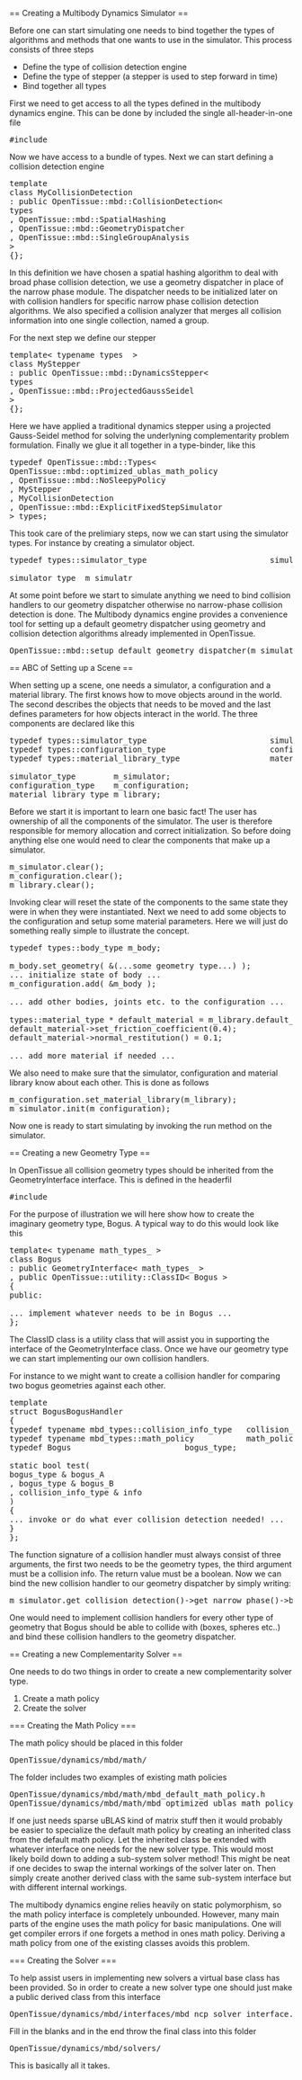 == Creating a Multibody Dynamics Simulator ==

Before one can start simulating one needs to bind together the types of
algorithms and methods that one wants to use in the simulator.
This process consists of three steps

<ul>
<li>Define the type of collision detection engine
<li>Define the type of stepper (a stepper is used to step forward in time)
<li>Bind together all types
</ul>

First we need to get access to all the types defined in the multibody dynamics engine. This can be done by included the single all-header-in-one file
<pre>
#include <OpenTissue/dynamics/mbd/mbd.h>
</pre>
Now we have access to a bundle of types. Next we can start defining a collision detection engine
<pre>
template<typename types>
class MyCollisionDetection
: public OpenTissue::mbd::CollisionDetection<
types
, OpenTissue::mbd::SpatialHashing
, OpenTissue::mbd::GeometryDispatcher
, OpenTissue::mbd::SingleGroupAnalysis
>
{};
</pre>
In this definition we have chosen a spatial hashing algorithm to deal with broad phase collision detection, we use a geometry dispatcher in place of the narrow phase module. The dispatcher needs to be initialized later on with collision handlers for specific narrow phase collision detection algorithms. We also specified a collision analyzer that merges all collision information into one single collection, named a group.

For the next step we define our stepper
<pre>
template< typename types  >
class MyStepper
: public OpenTissue::mbd::DynamicsStepper<
types
, OpenTissue::mbd::ProjectedGaussSeidel<typename types::math_policy >
>
{};
</pre>
Here we have applied a traditional dynamics stepper using a projected Gauss-Seidel method for solving the underlyning complementarity problem formulation. Finally we glue it all together in a type-binder, like this
<pre>
typedef OpenTissue::mbd::Types<
OpenTissue::mbd::optimized_ublas_math_policy<double>
, OpenTissue::mbd::NoSleepyPolicy
, MyStepper
, MyCollisionDetection
, OpenTissue::mbd::ExplicitFixedStepSimulator
> types;
</pre>
This took care of the prelimiary steps, now we can start using the simulator types. For instance by creating a simulator object.
<pre>
typedef types::simulator_type                          simulator_type;

simulator_type  m_simulatr
</pre>

At some point before we start to simulate anything we need to bind collision handlers to our geometry dispatcher otherwise no narrow-phase collision detection is done. The Multibody dynamics engine provides a convenience tool for setting up a default geometry dispatcher using geometry and collision detection algorithms already implemented in OpenTissue.

<pre>
OpenTissue::mbd::setup_default_geometry_dispatcher(m_simulator);
</pre>


== ABC of Setting up a Scene ==

When setting up a scene, one needs a simulator, a configuration and a material library. The first knows how to move objects around in the world. The second describes the objects that needs to be moved and the last defines parameters for how objects interact in the world. The three components are declared like this

<pre>
typedef types::simulator_type                          simulator_type;
typedef types::configuration_type                      configuration_type;
typedef types::material_library_type                   material_library_type;

simulator_type        m_simulator;
configuration_type    m_configuration;
material_library_type m_library;
</pre>


Before we start it is important to learn one basic fact! The user has ownership of all the components of the simulator. The user is therefore responsible for memory allocation and correct initialization. So before doing anything else one would need to clear the components that make up a simulator.

<pre>
m_simulator.clear();
m_configuration.clear();
m_library.clear();
</pre>

Invoking clear will reset the state of the components to the same state they were in when they were instantiated. Next we need to add some objects to the configuration and setup some material parameters. Here we will just do something really simple to illustrate the concept.

<pre>
typedef types::body_type m_body;

m_body.set_geometry( &(...some geometry type...) );
... initialize state of body ...
m_configuration.add( &m_body );

... add other bodies, joints etc. to the configuration ...

types::material_type * default_material = m_library.default_material();
default_material->set_friction_coefficient(0.4);
default_material->normal_restitution() = 0.1;

... add more material if needed ...
</pre>

We also need to make sure that the simulator, configuration and material library know about each other. This is done as follows

<pre>
m_configuration.set_material_library(m_library);
m_simulator.init(m_configuration);
</pre>

Now one is ready to start simulating by invoking the run method on the simulator.

== Creating a new Geometry Type ==

In OpenTissue all collision geometry types should be inherited from the GeometryInterface interface. This is defined in the headerfil

<pre>
#include <OpenTissue/collision/collision_geometry_interface.h>
</pre>

For the purpose of illustration we will here show how to create the imaginary geometry type, Bogus. A typical way to do this would look like this

<pre>
template< typename math_types_ >
class Bogus
: public GeometryInterface< math_types_ >
, public OpenTissue::utility::ClassID< Bogus<math_types_> >
{
public:

... implement whatever needs to be in Bogus ...
};
</pre>

The ClassID class is a utility class that will assist you in supporting the interface of
the GeometryInterface class. Once we have our geometry type we can start implementing our
own collision handlers.

For instance to we might want to create a collision handler for comparing two bogus geometries against each other.
<pre>
template<typename mbd_types>
struct BogusBogusHandler
{
typedef typename mbd_types::collision_info_type   collision_info_type;
typedef typename mbd_types::math_policy           math_policy;
typedef Bogus<math_policy>                        bogus_type;

static bool test(
bogus_type & bogus_A
, bogus_type & bogus_B
, collision_info_type & info
)
{
... invoke or do what ever collision detection needed! ...
}
};
</pre>
The function signature of a collision handler must always consist of three arguments, the first two needs
to be the geometry types, the third argument must be a collision info. The return value must be a boolean.
Now we can bind the new collision handler to our geometry dispatcher by simply writing:

<pre>
m_simulator.get_collision_detection()->get_narrow_phase()->bind( &BogusBogusHandler<mbd_types>::test   );
</pre>

One would need to implement collision handlers for every other type of geometry that Bogus should be
able to collide with (boxes, spheres etc..) and bind these collision handlers to the geometry dispatcher.

== Creating a new Complementarity Solver ==

One needs to do two things in order to create a new complementarity solver type.

<ol>
<li>Create a math policy</li>
<li>Create the solver</li>
</ol>

===  Creating the Math Policy ===

The math policy should be placed in this folder

<pre>
OpenTissue/dynamics/mbd/math/
</pre>

The folder includes two examples of existing math policies

<pre>
OpenTissue/dynamics/mbd/math/mbd_default_math_policy.h
OpenTissue/dynamics/mbd/math/mbd_optimized_ublas_math_policy.h
</pre>

If one just needs sparse uBLAS kind of matrix stuff then it would probably be easier to specialize the default math policy by creating an inherited class from the default math policy. Let the inherited class be extended with whatever interface one needs for the new solver type. This would most likely boild down to adding a sub-system solver method! This might be neat if one decides to swap the internal workings of the solver later on. Then simply create another derived class with the same sub-system interface but with different internal workings.

The multibody dynamics engine relies heavily on static polymorphism, so the math policy interface is completely unbounded. However, many main parts of the engine uses the math policy for basic manipulations. One will get compiler errors if one forgets a method in ones math policy. Deriving a math policy from one of the existing classes avoids this problem.


=== Creating the Solver ===

To help assist users in implementing new solvers a virtual base class has been provided. So in order to create a new solver type one should just make a public derived class from this interface

<pre>
OpenTissue/dynamics/mbd/interfaces/mbd_ncp_solver_interface.h
</pre>

Fill in the blanks and in the end throw the final class into this folder

<pre>
OpenTissue/dynamics/mbd/solvers/
</pre>


This is basically all it takes.
